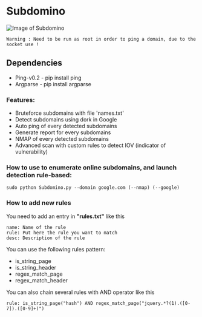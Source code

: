 # Subdomino
![Image of Subdomino](http://image.noelshack.com/fichiers/2016/39/1475404267-capture-d-ecran-de-2016-10-02-17-28-57.png)
```
Warning : Need to be run as root in order to ping a domain, due to the socket use !
```

## Dependencies 
* Ping-v0.2 - pip install ping
* Argparse  - pip install argparse


### Features:
* Bruteforce subdomains with file 'names.txt'
* Detect subdomains using dork in Google
* Auto ping of every detected subdomains
* Generate report for every subdomains
* NMAP of every detected subdomains
* Advanced scan with custom rules to detect IOV (indicator of vulnerability)


### How to use to enumerate online subdomains, and launch detection rule-based:
```
sudo python Subdomino.py --domain google.com (--nmap) (--google)
```


### How to add new rules
You need to add an entry in **"rules.txt"** like this
```
name: Name of the rule
rule: Put here the rule you want to match
desc: Description of the rule
```

You can use the following rules pattern:
* is_string_page
* is_string_header
* regex_match_page
* regex_match_header

You can also chain several rules with AND operator like this
```
rule: is_string_page("hash") AND regex_match_page("jquery.*?(1).([0-7]).([0-9]+)")
```